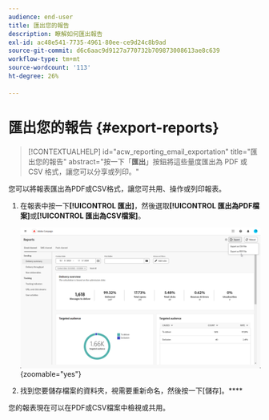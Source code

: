 ```yaml
---
audience: end-user
title: 匯出您的報告
description: 瞭解如何匯出報告
exl-id: ac48e541-7735-4961-80ee-ce9d24c8b9ad
source-git-commit: d6c6aac9d9127a770732b709873008613ae8c639
workflow-type: tm+mt
source-wordcount: '113'
ht-degree: 26%

---
```


# 匯出您的報告 {#export-reports}

>[!CONTEXTUALHELP]
>id="acw_reporting_email_exportation"
>title="匯出您的報告"
>abstract="按一下「**匯出**」按鈕將這些量度匯出為 PDF 或 CSV 格式，讓您可以分享或列印。"

您可以將報表匯出為PDF或CSV格式，讓您可共用、操作或列印報表。

1. 在報表中按一下&#x200B;**[!UICONTROL 匯出]**，然後選取&#x200B;**[!UICONTROL 匯出為PDF檔案]**&#x200B;或&#x200B;**[!UICONTROL 匯出為CSV檔案]**。

   ![熒幕擷圖顯示全域報告介面中的匯出選項](assets/global_report_export.png){zoomable="yes"}

1. 找到您要儲存檔案的資料夾，視需要重新命名，然後按一下[儲存]。****

您的報表現在可以在PDF或CSV檔案中檢視或共用。